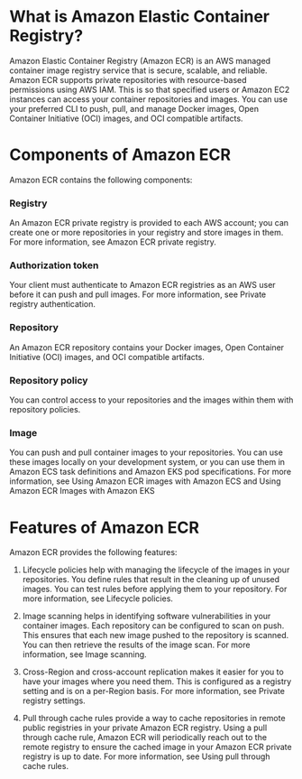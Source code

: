 # What is Amazon Elastic Container Registry?
Amazon Elastic Container Registry (Amazon ECR) is an AWS managed container image registry service that is secure, scalable, and reliable. Amazon ECR supports private repositories with resource-based permissions using AWS IAM. This is so that specified users or Amazon EC2 instances can access your container repositories and images. You can use your preferred CLI to push, pull, and manage Docker images, Open Container Initiative (OCI) images, and OCI compatible artifacts.
# Components of Amazon ECR
Amazon ECR contains the following components:

### Registry
An Amazon ECR private registry is provided to each AWS account; you can create one or more repositories in your registry and store images in them. For more information, see Amazon ECR private registry.

### Authorization token
Your client must authenticate to Amazon ECR registries as an AWS user before it can push and pull images. For more information, see Private registry authentication.

### Repository
An Amazon ECR repository contains your Docker images, Open Container Initiative (OCI) images, and OCI compatible artifacts. 

### Repository policy
You can control access to your repositories and the images within them with repository policies. 

### Image
You can push and pull container images to your repositories. You can use these images locally on your development system, or you can use them in Amazon ECS task definitions and Amazon EKS pod specifications. For more information, see Using Amazon ECR images with Amazon ECS and Using Amazon ECR Images with Amazon EKS

# Features of Amazon ECR
Amazon ECR provides the following features:

1) Lifecycle policies help with managing the lifecycle of the images in your repositories. You define rules that result in the cleaning up of unused images. You can test rules before applying them to your repository. For more information, see Lifecycle policies.

2) Image scanning helps in identifying software vulnerabilities in your container images. Each repository can be configured to scan on push. This ensures that each new image pushed to the repository is scanned. You can then retrieve the results of the image scan. For more information, see Image scanning.

3) Cross-Region and cross-account replication makes it easier for you to have your images where you need them. This is configured as a registry setting and is on a per-Region basis. For more information, see Private registry settings.

4) Pull through cache rules provide a way to cache repositories in remote public registries in your private Amazon ECR registry. Using a pull through cache rule, Amazon ECR will periodically reach out to the remote registry to ensure the cached image in your Amazon ECR private registry is up to date. For more information, see Using pull through cache rules.



